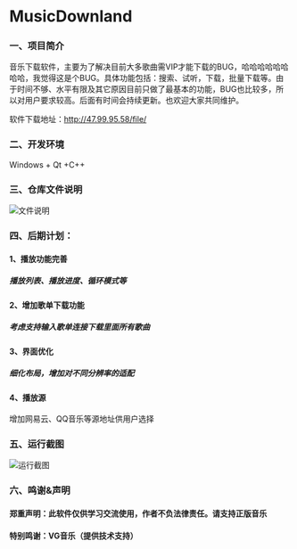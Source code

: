 # MusicDownland
### 一、项目简介

​	音乐下载软件，主要为了解决目前大多歌曲需VIP才能下载的BUG，哈哈哈哈哈哈哈哈，我觉得这是个BUG。具体功能包括：搜索、试听，下载，批量下载等。由于时间不够、水平有限及其它原因目前只做了最基本的功能，BUG也比较多，所以对用户要求较高。后面有时间会持续更新。也欢迎大家共同维护。

软件下载地址：http://47.99.95.58/file/

### 二、开发环境

Windows  + Qt +C++

### 三、仓库文件说明

![文件说明](http://47.99.95.58/file/md/sm.png)

### 四、后期计划：

#### 1、播放功能完善

##### 播放列表、播放进度、循环模式等

#### 2、增加歌单下载功能

##### 考虑支持输入歌单连接下载里面所有歌曲

#### 3、界面优化

##### 细化布局，增加对不同分辨率的适配

#### 4、播放源

增加网易云、QQ音乐等源地址供用户选择

### 五、运行截图

![运行截图](http://47.99.95.58/file/md/yxjt.png)

### 六、鸣谢&声明

#### 郑重声明：此软件仅供学习交流使用，作者不负法律责任。请支持正版音乐

#### 特别鸣谢：VG音乐（提供技术支持）

